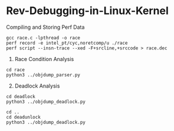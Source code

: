 # Rev-Debugging-in-Linux-Kernel

Compiling and Storing Perf Data
```
gcc race.c -lpthread -o race
perf record -e intel_pt/cyc,noretcomp/u ./race
perf script --insn-trace --xed -F+srcline,+srccode > race.dec
```



1) Race Condition Analysis

```
cd race
python3 ../objdump_parser.py
```

2)  Deadlock Analysis
```
cd deadlock
python3 ../objdump_deadlock.py

cd ..
cd deadunlock
python3 ../objdump_deadlock.py
```
